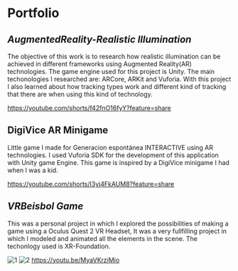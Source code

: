 # Portfolio

## *AugmentedReality-Realistic Illumination*

The objective of this work is to research how realistic illumination can be achieved in different frameworks using Augmented Reality(AR) technologies. The game engine used for this project is Unity. The main techonologies I researched are: ARCore, ARKit and Vuforia.  With this project I also learned about how tracking types work and different kind of tracking that there are when using this kind of technology.

https://youtube.com/shorts/f42fnO16fyY?feature=share


## DigiVice AR Minigame

Little game I made for Generacion espontánea INTERACTIVE using AR technologies. I used Vuforia SDK for the development of this application with Unity game Engine. This game is inspired by a DigiVice minigame I had when I was a kid.

https://youtube.com/shorts/I3yj4FkAUM8?feature=share



## *VRBeisbol Game*

This was a personal project in which I explored the possibilities of making a game using a Oculus Quest 2 VR Headset, It was a very fullfilling project in which I modeled and animated all the elements in the scene. The techonlogy used is XR-Foundation.

![1](https://user-images.githubusercontent.com/78756064/202531621-0283d5af-4fef-4918-ad3c-157ee975c36d.jpeg)
![2](https://user-images.githubusercontent.com/78756064/202531656-40a2950c-4861-4c1d-91de-978d96917e6c.jpeg)
https://youtu.be/MyaVKrziMio
